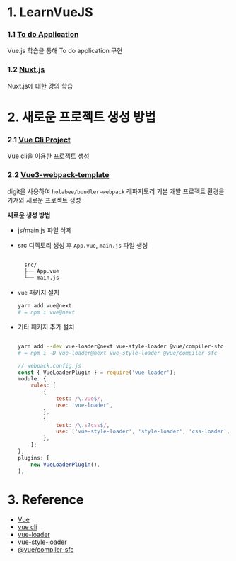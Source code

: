 # 1. LearnVueJS

### 1.1 [To do Application](https://github.com/holabee/LearnVueJS/tree/main/to-do-application)

Vue.js 학습을 통해 To do application 구현

### 1.2 [Nuxt.js](https://github.com/holabee/LearnVueJS/tree/main/learn-nuxt)

Nuxt.js에 대한 강의 학습

# 2. 새로운 프로젝트 생성 방법

### 2.1 [Vue Cli Project](https://github.com/holabee/LearnVueJS/tree/main/test-vue3)

Vue cli을 이용한 프로젝트 생성

### 2.2 [Vue3-webpack-template](https://github.com/holabee/LearnVueJS/tree/main/vue3-webpack-template)

digit을 사용하여 `holabee/bundler-webpack` 레파지토리 기본 개발 프로젝트 환경을 가져와 새로운 프로젝트 생성

**새로운 생성 방법**

-   js/main.js 파일 삭제
-   src 디렉토리 생성 후 `App.vue`, `main.js` 파일 생성

    ```bash

      src/
      ├── App.vue
      └── main.js

    ```

-   `vue` 패키지 설치
    ```bash
    yarn add vue@next
    # = npm i vue@next
    ```
-   기타 패키지 추가 설치

    ```bash

    yarn add --dev vue-loader@next vue-style-loader @vue/compiler-sfc
    # = npm i -D vue-loader@next vue-style-loader @vue/compiler-sfc

    ```

    ```javascript
    // webpack.config.js
    const { VueLoaderPlugin } = require('vue-loader');
    module: {
        rules: [
            {
                test: /\.vue$/,
                use: 'vue-loader',
            },
            {
                test: /\.s?css$/,
                use: ['vue-style-loader', 'style-loader', 'css-loader', 'postcss-loader', 'sass-loader'],
            },
        ];
    },
    plugins: [
        new VueLoaderPlugin(),
    ],
    ```

# 3. Reference

-   [Vue](https://v3.ko.vuejs.org/)
-   [vue cli](https://cli.vuejs.org/)
-   [vue-loader](https://yarnpkg.com/package/vue-loader)
-   [vue-style-loader](https://yarnpkg.com/package/vue-style-loader)
-   [@vue/compiler-sfc](https://yarnpkg.com/package/@vue/compiler-sfc)
